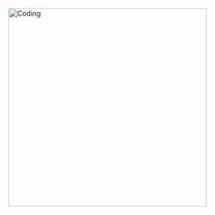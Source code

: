 <img align="right" alt="Coding" width="400" src="https://tenor.com/view/shigaraki-my-hero-academia-mha-villain-laugh-gif-13556722326891871473">

<!--
## Hi there 👋
**blacowhait/blacowhait** is a ✨ _special_ ✨ repository because its `README.md` (this file) appears on your GitHub profile.

Here are some ideas to get you started:

- 🔭 I’m currently working on ...
- 🌱 I’m currently learning ...
- 👯 I’m looking to collaborate on ...
- 🤔 I’m looking for help with ...
- 💬 Ask me about ...
- 📫 How to reach me: ...
- 😄 Pronouns: ...
- ⚡ Fun fact: ...
-->

